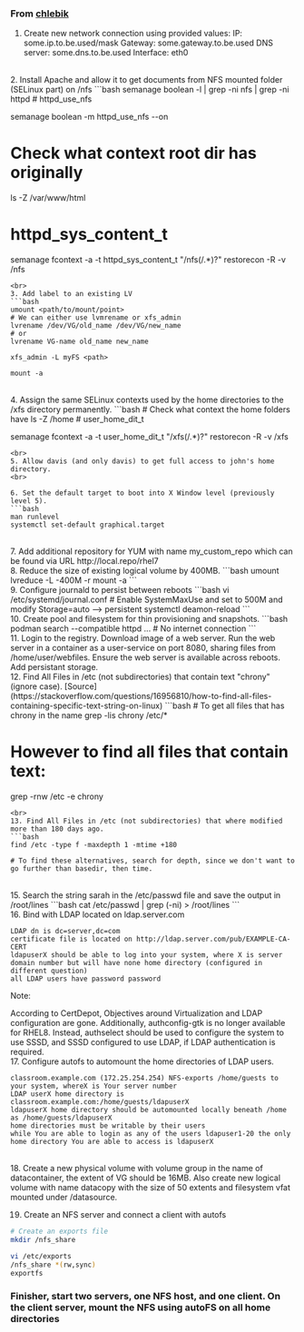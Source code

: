 ### From [chlebik](https://github.com/chlebik/rhcsa-practice-questions/tree/master/questions) 

1. Create new network connection using provided values: IP: some.ip.to.be.used/mask Gateway: some.gateway.to.be.used DNS server: some.dns.to.be.used Interface: eth0 
<br>
2. Install Apache and allow it to get documents from NFS mounted folder (SELinux part) on /nfs
```bash
semanage boolean -l | grep -ni nfs | grep -ni httpd
# httpd_use_nfs

semanage boolean -m httpd_use_nfs --on

# Check what context root dir has originally
ls -Z /var/www/html
# httpd_sys_content_t
semanage fcontext -a -t httpd_sys_content_t "/nfs(/.*)?"
restorecon -R -v /nfs
```
<br>
3. Add label to an existing LV
```bash
umount <path/to/mount/point>
# We can either use lvmrename or xfs_admin
lvrename /dev/VG/old_name /dev/VG/new_name
# or
lvrename VG-name old_name new_name

xfs_admin -L myFS <path>

mount -a
```
<br>
4. Assign the same SELinux contexts used by the home directories to the /xfs directory permanently.
```bash
# Check what context the home folders have
ls -Z /home
# user_home_dit_t

semanage fcontext -a -t user_home_dit_t "/xfs(/.*)?"
restorecon -R -v /xfs
```
<br>
5. Allow davis (and only davis) to get full access to john's home directory.
<br>

6. Set the default target to boot into X Window level (previously level 5).
```bash
man runlevel
systemctl set-default graphical.target
```
<br>
7. Add additional repository for YUM with name my_custom_repo which can be found via URL http://local.repo/rhel7
<br>
8. Reduce the size of existing logical volume by 400MB.
```bash
umount <mount/point>
lvreduce -L -400M -r <path>
mount -a
```
<br>
9. Configure journald to persist between reboots
```bash
vi /etc/systemd/journal.conf
# Enable SystemMaxUse and set to 500M and modify Storage=auto --> persistent
systemctl deamon-reload
```
<br>
10. Create pool and filesystem for thin provisioning and snapshots.
```bash
podman search --compatible httpd
... # No internet connection
```
<br>
11. Login to the registry. Download image of a web server. Run the web server in a container as a user-service on port 8080, sharing files from /home/user/webfiles. Ensure the web server is available across reboots. Add persistant storage.
<br>
12. Find All Files in /etc (not subdirectories) that contain text "chrony" (ignore case).
[Source](https://stackoverflow.com/questions/16956810/how-to-find-all-files-containing-specific-text-string-on-linux)
```bash
# To get all files that has chrony in the name
grep -lis chrony /etc/*

# However to find all files that contain text:
grep -rnw /etc -e chrony

```
<br>
13. Find All Files in /etc (not subdirectories) that where modified more than 180 days ago.
```bash
find /etc -type f -maxdepth 1 -mtime +180

# To find these alternatives, search for depth, since we don't want to go further than basedir, then time. 
```
<br>
15. Search the string sarah in the /etc/passwd file and save the output in /root/lines
```bash
cat /etc/passwd | grep (-ni) > /root/lines
```
<br>
16. Bind with LDAP located on ldap.server.com

    LDAP dn is dc=server,dc=com
    certificate file is located on http://ldap.server.com/pub/EXAMPLE-CA-CERT
    ldapuserX should be able to log into your system, where X is server domain number but will have none home directory (configured in different question)
    all LDAP users have password password

Note:

According to CertDepot, Objectives around Virtualization and LDAP configuration are gone. Additionally, authconfig-gtk is no longer available for RHEL8. Instead, authselect should be used to configure the system to use SSSD, and SSSD configured to use LDAP, if LDAP authentication is required.
<br>
17. Configure autofs to automount the home directories of LDAP users.

    classroom.example.com (172.25.254.254) NFS-exports /home/guests to your system, whereX is Your server number
    LDAP userX home directory is classroom.example.com:/home/guests/ldapuserX
    ldapuserX home directory should be automounted locally beneath /home as /home/guests/ldapuserX
    home directories must be writable by their users
    while You are able to login as any of the users ldapuser1-20 the only home directory You are able to access is ldapuserX
<br>
18. Create a new physical volume with volume group in the name of datacontainer, the extent of VG should be 16MB. Also create new logical volume with name datacopy with the size of 50 extents and filesystem vfat mounted under /datasource.

19. Create an NFS server and connect a client with autofs
```bash
# Create an exports file
mkdir /nfs_share

vi /etc/exports
/nfs_share *(rw,sync)
exportfs


```


### Finisher, start two servers, one NFS host, and one client. On the client server, mount the NFS using autoFS on all home directories